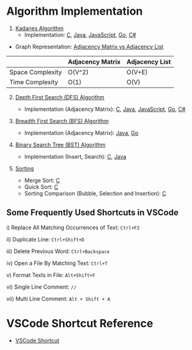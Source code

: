 # Algorithm Implementation

1) [Kadanes Algorithm](src/kadanes_algorithm)
    - Implementation: [C](src/kadanes_algorithm/KadanesImpl.c), [Java](src/kadanes_algorithm/KadanesImpl.java), [JavaScript](src/kadanes_algorithm/KadanesImpl.js), [Go](src/kadanes_algorithm/KadanesImpl.go), [C#](src/kadanes_algorithm/KadanesImpl.cs)

- Graph Representation: [Adjacency Matrix vs Adjacency List](https://www.hackerearth.com/practice/algorithms/graphs/graph-representation/tutorial/)

|                  | Adjacency Matrix | Adjacency List |
|------------------|------------------|----------------|
| Space Complexity | O(V^2)           | O(V+E)         |
| Time Complexity  | O(1)             | O(V)           |

2) [Depth First Search (DFS) Algorithm](src/depth_first_search)
    - Implementation (Adjacency Matrix): [C](src/depth_first_search/DFS_adjmat.c), [Java](src/depth_first_search/DFS_adjmat.java), [JavaScript](src/depth_first_search/DFS_adjmat.js), [Go](src/depth_first_search/DFS_adjmat.go), [C#](src/depth_first_search/DFS_adjmat..cs)

3) [Breadth First Search (BFS) Algorithm](src/breadth_first_search)
    - Implementation (Adjacency Matrix): [Java](src/breadth_first_search/BFS_adjmat.java), [Go](src/breadth_first_search/BFS_adjmat.go)



4) [Binary Search Tree (BST) Algorithm](src/bst)
    - Implementation (Insert, Search): [C](src/bst/BinarySearchTree.c), [Java](src/bst/BinarySearchTree.java)


5) [Sorting](src/sorting)
    * Merge Sort: [C](src/sorting/merge.c)
    * Quick Sort: [C](src/sorting/quick.c)
    * Sorting Comparison (Bubble, Selection and Insertion): [C](src/sorting/sorting-comparison.c)




## Some Frequently Used Shortcuts in VSCode
i) Replace All Matching Occurrences of Text: `Ctrl+F2`

ii) Duplicate Line: `Ctrl+Shift+D`

iii) Delete Previous Word: `Ctrl+Backspace`

iv) Open a File By Matching Text: `Ctrl+T`

v) Format Texts in File: `Alt+Shift+F`

vi) Single Line Comment: `//`

vii) Multi Line Comment: `Alt + Shift + A`


# VSCode Shortcut Reference
- [VSCode Shortcut](https://jsmanifest.com/21-vscode-shortcuts-to-code-faster-and-funner/)
